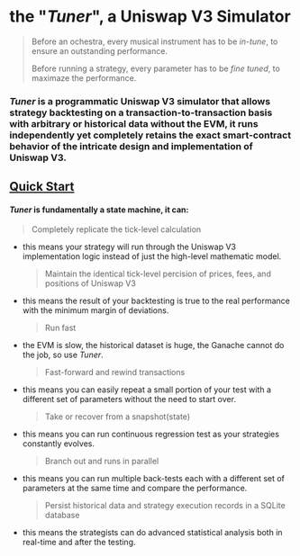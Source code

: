 # the "_Tuner_", a Uniswap V3 Simulator

> Before an ochestra, every musical instrument has to be _in-tune_, to ensure an outstanding performance.
>
> Before running a strategy, every parameter has to be _fine tuned_, to maximaze the performance.

### _Tuner_ is a programmatic Uniswap V3 simulator that allows strategy backtesting on a transaction-to-transaction basis with arbitrary or historical data without the EVM, it runs independently yet completely retains the exact smart-contract behavior of the intricate design and implementation of Uniswap V3.

## [Quick Start](https://docs.bella.fi/)

#### _Tuner_ is fundamentally a state machine, it can:

> Completely replicate the tick-level calculation

- this means your strategy will run through the Uniswap V3 implementation logic instead of just the high-level mathematic model.
  > Maintain the identical tick-level percision of prices, fees, and positions of Uniswap V3
- this means the result of your backtesting is true to the real performance with the minimum margin of deviations.
  > Run fast
- the EVM is slow, the historical dataset is huge, the Ganache cannot do the job, so use _Tuner_.
  > Fast-forward and rewind transactions
- this means you can easily repeat a small portion of your test with a different set of parameters without the need to start over.
  > Take or recover from a snapshot(state)
- this means you can run continuous regression test as your strategies constantly evolves.
  > Branch out and runs in parallel
- this means you can run multiple back-tests each with a different set of parameters at the same time and compare the performance.
  > Persist historical data and strategy execution records in a SQLite database
- this means the strategists can do advanced statistical analysis both in real-time and after the testing.
